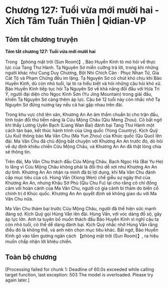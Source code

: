 # Chương 127: Tuổi vừa mới mười hai - Xích Tâm Tuần Thiên | Qidian-VP

## Tóm tắt chương truyện

**Tóm tắt chương 127: Tuổi vừa mới mười hai**

Trong 【phòng mặt trời (Sun Room)】, Bảo Huyền Kính tò mò hỏi về thực lực của Tang Thư Hành. Tạ Nguyên Sơ miễn cưỡng trả lời, trong khi những người khác như Cung Duy Chương, Bột Nhi Chích Cân · Phục Nhan Tứ, Gia Cát Tộ và Phạm Chửng đều im lặng. Tạ Nguyên Sơ có chút khó chịu khi Bảo Huyền Kính, dù còn nhỏ tuổi, lại tỏ ra hiểu biết và hỏi những câu hỏi khó xử. Bảo Huyền Kính tiếp tục hỏi Tạ Nguyên Sơ về khả năng đối đầu với Hứa Tri Ý, người đại diện cho Ngọc Kinh Sơn (Yu Jing Mountain) trong giải đấu, khiến Tạ Nguyên Sơ càng thêm áp lực. Cậu bé 12 tuổi này còn nhắc nhở Tạ Nguyên Sơ đừng nương tay nếu cả hai gặp nhau trên đài.

Trong khu vực chờ lên sân, Khương An An âm thầm chuẩn bị cho trận đấu, tính toán đối thủ tiềm năng là Cừu Mộng Châu (Qiu Meng Zhou). Cô bất ngờ khi thấy Lương Uyển Bạch (Liang Wan Bai) đánh bại Tang Thư Hành một cách tàn bạo, kết thúc hành trình của Ung quốc (Yong Country). Kịch Quỹ (Ju Kui) thông báo Ma Vân Chu (Ma Yun Zhou) của Khúc quốc (Qu Quo) lên đài. Ma Vân Chu đã chủ động bắt chuyện với Khương An An trước đó, dò hỏi về dự định khiêu chiến Cừu Mộng Châu, và Khương An An đã thật lòng chia sẻ thông tin.

Trên đài, Ma Vân Chu thách đấu Cừu Mộng Châu. Bạch Ngọc Hà (Bai Yu He) lo lắng vì Cừu Mộng Châu không phải là đối thủ dễ xơi như Khương An An dự tính. Khương An An nhận ra mình đã bị lợi dụng, khi Ma Vân Chu đánh cắp mục tiêu của cô. Hùng Vấn (Xiong Wen) chế giễu sự ngây thơ của Khương An An, nhưng Khâu Sở Phủ (Qiu Chu Fu) lại cho rằng cô chỉ đồng cảm với hoàn cảnh của Ma Vân Chu, người có gia cảnh bi thảm do biến cố chính trị ở Khúc quốc. Khương An An quyết định sẽ không giao du với Ma Vân Chu nữa.

Ma Vân Chu thảm bại trước Cừu Mộng Châu, người đã thể hiện sức mạnh đáng sợ. Kịch Quỹ gọi Hùng Vấn lên đài. Hùng Vấn, với vóc dáng đồ sộ, gây áp lực lớn. Anh ta tuyên bố muốn thách đấu Bảo Huyền Kính vì nghĩ cậu ta còn nhỏ tuổi, có thể dễ dàng đánh bại. Kịch Quỹ nhắc nhở Hùng Vấn rằng điều đó là không thể, và anh nên chọn mục tiêu khác. Bất ngờ, Bảo Huyền Kính gõ vào tấm gương ngăn cách 【phòng mặt trời (Sun Room)】, ra hiệu muốn chấp nhận lời khiêu chiến.

## Toàn bộ chương

[Processing failed for chunk 1: Deadline of 60.0s exceeded while calling target function, last exception: 503 The model is overloaded. Please try again later.]